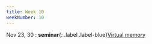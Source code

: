 ```yaml
---
title: Week 10
weekNumber: 10
---
```


Nov 23, 30
: **seminar**{: .label .label-blue}[Virtual memory](/ics-fa22/assets/slides/9-vm.pptx)
